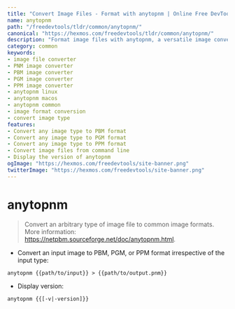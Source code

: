 ```yaml
---
title: "Convert Image Files - Format with anytopnm | Online Free DevTools by Hexmos"
name: anytopnm
path: "/freedevtools/tldr/common/anytopnm/"
canonical: "https://hexmos.com/freedevtools/tldr/common/anytopnm/"
description: "Format image files with anytopnm, a versatile image converter. Convert images to PBM, PGM, or PPM formats easily. Free online tool, no registration required."
category: common
keywords:
- image file converter
- PNM image converter
- PBM image converter
- PGM image converter
- PPM image converter
- anytopnm linux
- anytopnm macos
- anytopnm common
- image format conversion
- convert image type
features:
- Convert any image type to PBM format
- Convert any image type to PGM format
- Convert any image type to PPM format
- Convert image files from command line
- Display the version of anytopnm
ogImage: "https://hexmos.com/freedevtools/site-banner.png"
twitterImage: "https://hexmos.com/freedevtools/site-banner.png"
---
```


# anytopnm

> Convert an arbitrary type of image file to common image formats.
> More information: <https://netpbm.sourceforge.net/doc/anytopnm.html>.

- Convert an input image to PBM, PGM, or PPM format irrespective of the input type:

`anytopnm {{path/to/input}} > {{path/to/output.pnm}}`

- Display version:

`anytopnm {{[-v|-version]}}`
